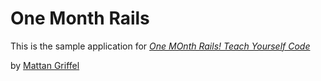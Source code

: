 # One Month Rails

This is the sample application for
[*One MOnth Rails! Teach Yourself Code*](http://onemonthrails.com)

by [Mattan Griffel](http://mattangriffel.com)